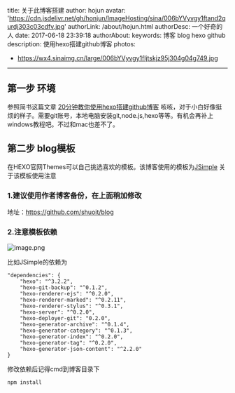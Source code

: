 title: 关于此博客搭建
author: hojun
avatar: 'https://cdn.jsdelivr.net/gh/honjun/ImageHosting/sina/006bYVyvgy1ftand2qurdj303c03cdfv.jpg'
authorLink: /about/hojun.html
authorDesc: 一个好奇的人
date: 2017-06-18 23:39:18
authorAbout:
keywords: 博客 blog hexo github
description: 使用hexo搭建github博客
photos:
 - https://wx4.sinaimg.cn/large/006bYVyvgy1fljtskjz95j304g04g749.jpg
---
## **第一步 环境**

参照简书这篇文章 [20分钟教你使用hexo搭建github博客](http://www.jianshu.com/p/e99ed60390a8)
咳咳，对于小白好像挺烦的样子。需要git账号，本地电脑安装git,node.js,hexo等等。有机会再补上windows教程吧。不过和mac也差不了。

## **第二步 blog模板**

在HEXO官网Themes可以自己挑选喜欢的模板。该博客使用的模板为[JSimple](https://github.com/tangkunyin/hexo-theme-jsimple)
关于该模板使用注意
### **1.建议使用作者博客备份，在上面稍加修改**
地址：https://github.com/shuoit/blog
### **2.注意模板依赖**
![image.png](https://www.tuchuang001.com/images/2017/06/25/image.png)

比如JSimple的依赖为
```
"dependencies": {
    "hexo": "^3.2.2",
    "hexo-git-backup": "^0.1.2",
    "hexo-renderer-ejs": "^0.2.0",
    "hexo-renderer-marked": "^0.2.11",
    "hexo-renderer-stylus": "^0.3.1",
    "hexo-server": "^0.2.0",
    "hexo-deployer-git": "0.2.0",
    "hexo-generator-archive": "^0.1.4",
    "hexo-generator-category": "^0.1.3",
    "hexo-generator-index": "^0.2.0",
    "hexo-generator-tag": "^0.2.0",
    "hexo-generator-json-content": "^2.2.0"
}
```

修改依赖后记得cmd到博客目录下
```
npm install
```